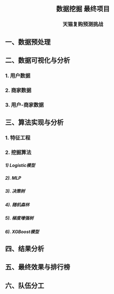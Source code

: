 <center><h2>数据挖掘 最终项目</h2></center>

<center><h3>天猫复购预测挑战</h3></center>



## 一、数据预处理



## 二、数据可视化与分析

### 1. 用户数据



### 2. 商家数据

### 3. 用户-商家数据

## 三、算法实现与分析

### 1. 特征工程



### 2. 挖掘算法

##### 1) Logistic模型

##### 2). MLP

##### 3). 决策树

##### 4). 随机森林

##### 5). 梯度增强树

##### 6). XGBoost模型



## 四、结果分析



## 五、最终效果与排行榜



## 六、队伍分工



